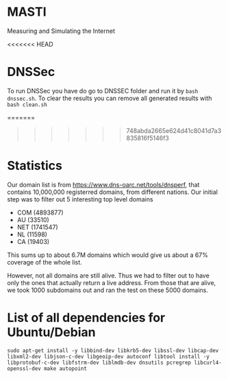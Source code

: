 # MASTI
Measuring and Simulating the Internet 

<<<<<<< HEAD
# DNSSec
To run DNSSec you have do go to DNSSEC folder and run it by `bash dnssec.sh`. To clear the results you can remove all generated results with `bash clean.sh`


=======
>>>>>>> 748abda2665e624d41c8041d7a3835816f5146f3
# Statistics
Our domain list is from https://www.dns-oarc.net/tools/dnsperf, that contains 10,000,000 registerred domains, from different nations.
Our initial step was to filter out 5 interesting top level domains
* COM (4893877) 
* AU (33510)
* NET (1741547)
* NL (11598)
* CA (19403)

This sums up to about 6.7M domains which would give us about a 67% coverage of the whole list. 

However, not all domains are still alive. Thus we had to filter out to have only the ones that actually return a live address. From those that are alive, we took 1000 subdomains out and ran the test on these 5000 domains. 

# List of all dependencies for Ubuntu/Debian
```
sudo apt-get install -y libbind-dev libkrb5-dev libssl-dev libcap-dev libxml2-dev libjson-c-dev libgeoip-dev autoconf libtool install -y libprotobuf-c-dev libfstrm-dev liblmdb-dev dnsutils pcregrep libcurl4-openssl-dev make autopoint
```
